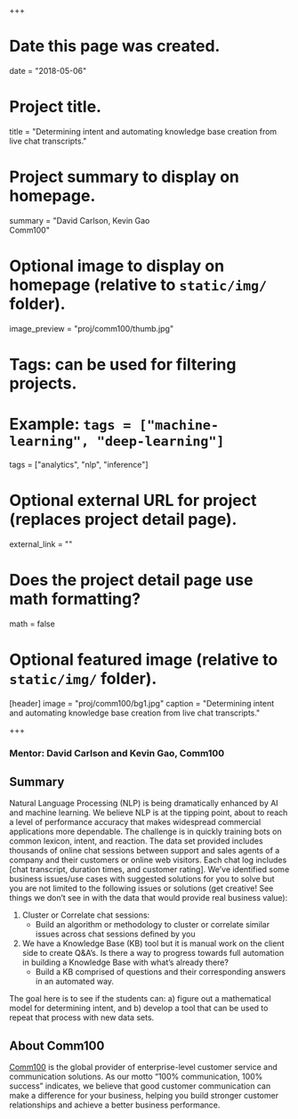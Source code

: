 +++
# Date this page was created.
date = "2018-05-06"

# Project title.
title = "Determining intent and automating knowledge base creation from live chat transcripts."

# Project summary to display on homepage.
summary = "David Carlson, Kevin Gao<br />Comm100"

# Optional image to display on homepage (relative to `static/img/` folder).
image_preview = "proj/comm100/thumb.jpg"

# Tags: can be used for filtering projects.
# Example: `tags = ["machine-learning", "deep-learning"]`
tags = ["analytics", "nlp", "inference"]

# Optional external URL for project (replaces project detail page).
external_link = ""

# Does the project detail page use math formatting?
math = false

# Optional featured image (relative to `static/img/` folder).
[header]
image = "proj/comm100/bg1.jpg"
caption = "Determining intent and automating knowledge base creation from live chat transcripts."

+++

### Mentor: David Carlson and Kevin Gao, Comm100


## Summary

Natural Language Processing (NLP) is being dramatically enhanced by AI and
machine learning. We believe NLP is at the tipping point, about to reach a level
of performance accuracy that makes widespread commercial applications more
dependable. The challenge is in quickly training bots on common lexicon, intent,
and reaction. The data set provided includes thousands of online chat sessions
between support and sales agents of a company and their customers or online web
visitors. Each chat log includes [chat transcript, duration times, and customer
rating]. We’ve identified some business issues/use cases with suggested
solutions for you to solve but you are not limited to the following issues or
solutions (get creative! See things we don’t see in with the data that would
provide real business value):

1. Cluster or Correlate chat sessions:
    * Build an algorithm or methodology to cluster or correlate similar issues
      across chat sessions defined by you
2. We have a Knowledge Base (KB) tool but it is manual work on the client side
to create Q&A’s. Is there a way to progress towards full automation in building
a Knowledge Base with what’s already there?
    * Build a KB comprised of questions and their corresponding answers in an
      automated way.

The goal here is to see if the students can: a) figure out a mathematical model
for determining intent, and b) develop a tool that can be used to repeat that
process with new data sets.


## About Comm100

[Comm100](https://www.comm100.com/) is the global provider of enterprise-level
customer service and communication solutions. As our motto “100% communication,
100% success” indicates, we believe that good customer communication can make a
difference for your business, helping you build stronger customer relationships
and achieve a better business performance.
